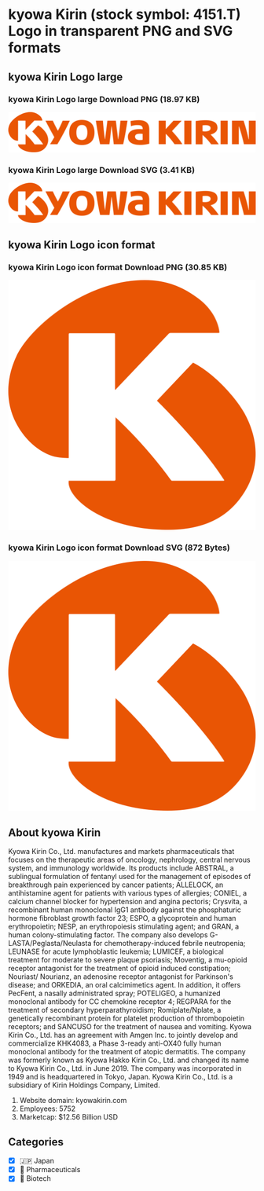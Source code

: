 # kyowa Kirin (stock symbol: 4151.T) Logo in transparent PNG and SVG formats

## kyowa Kirin Logo large

### kyowa Kirin Logo large Download PNG (18.97 KB)

![kyowa Kirin Logo large Download PNG (18.97 KB)](/img/orig/4151.T_BIG-c76498ef.png)

### kyowa Kirin Logo large Download SVG (3.41 KB)

![kyowa Kirin Logo large Download SVG (3.41 KB)](/img/orig/4151.T_BIG-61f1c571.svg)

## kyowa Kirin Logo icon format

### kyowa Kirin Logo icon format Download PNG (30.85 KB)

![kyowa Kirin Logo icon format Download PNG (30.85 KB)](/img/orig/4151.T-b80c1a98.png)

### kyowa Kirin Logo icon format Download SVG (872 Bytes)

![kyowa Kirin Logo icon format Download SVG (872 Bytes)](/img/orig/4151.T-4e4c24c9.svg)

## About kyowa Kirin

Kyowa Kirin Co., Ltd. manufactures and markets pharmaceuticals that focuses on the therapeutic areas of oncology, nephrology, central nervous system, and immunology worldwide. Its products include ABSTRAL, a sublingual formulation of fentanyl used for the management of episodes of breakthrough pain experienced by cancer patients; ALLELOCK, an antihistamine agent for patients with various types of allergies; CONIEL, a calcium channel blocker for hypertension and angina pectoris; Crysvita, a recombinant human monoclonal IgG1 antibody against the phosphaturic hormone fibroblast growth factor 23; ESPO, a glycoprotein and human erythropoietin; NESP, an erythropoiesis stimulating agent; and GRAN, a human colony-stimulating factor. The company also develops G-LASTA/Peglasta/Neulasta for chemotherapy-induced febrile neutropenia; LEUNASE for acute lymphoblastic leukemia; LUMICEF, a biological treatment for moderate to severe plaque psoriasis; Moventig, a mu-opioid receptor antagonist for the treatment of opioid induced constipation; Nouriast/ Nourianz, an adenosine receptor antagonist for Parkinson's disease; and ORKEDIA, an oral calcimimetics agent. In addition, it offers PecFent, a nasally administrated spray; POTELIGEO, a humanized monoclonal antibody for CC chemokine receptor 4; REGPARA for the treatment of secondary hyperparathyroidism; Romiplate/Nplate, a genetically recombinant protein for platelet production of thrombopoietin receptors; and SANCUSO for the treatment of nausea and vomiting. Kyowa Kirin Co., Ltd. has an agreement with Amgen Inc. to jointly develop and commercialize KHK4083, a Phase 3-ready anti-OX40 fully human monoclonal antibody for the treatment of atopic dermatitis. The company was formerly known as Kyowa Hakko Kirin Co., Ltd. and changed its name to Kyowa Kirin Co., Ltd. in June 2019. The company was incorporated in 1949 and is headquartered in Tokyo, Japan. Kyowa Kirin Co., Ltd. is a subsidiary of Kirin Holdings Company, Limited.

1. Website domain: kyowakirin.com
2. Employees: 5752
3. Marketcap: $12.56 Billion USD


## Categories
- [x] 🇯🇵 Japan
- [x] 💊 Pharmaceuticals
- [x] 🧬 Biotech
